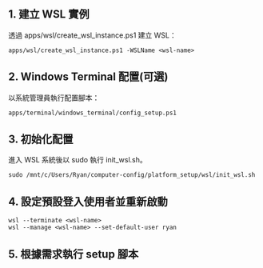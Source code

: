 ## 1. 建立 WSL 實例

透過 apps/wsl/create_wsl_instance.ps1 建立 WSL：

```shell
apps/wsl/create_wsl_instance.ps1 -WSLName <wsl-name>
```

## 2. Windows Terminal 配置(可選)

以系統管理員執行配置腳本：

```shell
apps/terminal/windows_terminal/config_setup.ps1
```

## 3. 初始化配置

進入 WSL 系統後以 sudo 執行 init_wsl.sh。

```shell
sudo /mnt/c/Users/Ryan/computer-config/platform_setup/wsl/init_wsl.sh
```

## 4. 設定預設登入使用者並重新啟動

```shell
wsl --terminate <wsl-name>
wsl --manage <wsl-name> --set-default-user ryan
```

## 5. 根據需求執行 setup 腳本